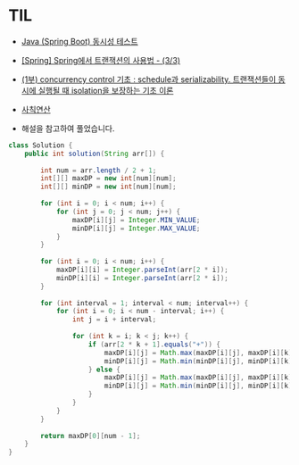 # TIL

- [Java (Spring Boot) 동시성 테스트](https://parkjeongwoong.github.io/articles/Failure/5)
- [[Spring] Spring에서 트랜잭션의 사용법 - (3/3)](https://mangkyu.tistory.com/170)
- [(1부) concurrency control 기초 : schedule과 serializability. 트랜잭션들이 동시에 실행될 때 isolation을 보장하는 기초 이론](https://www.youtube.com/watch?v=DwRN24nWbEc&list=PLcXyemr8ZeoREWGhhZi5FZs6cvymjIBVe&index=15&ab_channel=%EC%89%AC%EC%9A%B4%EC%BD%94%EB%93%9C)


- [사칙연산](https://school.programmers.co.kr/learn/courses/30/lessons/1843)
- 해설을 참고하여 풀었습니다.
```java
class Solution {
    public int solution(String arr[]) {
        
        int num = arr.length / 2 + 1;
        int[][] maxDP = new int[num][num];
        int[][] minDP = new int[num][num];
        
        for (int i = 0; i < num; i++) {
            for (int j = 0; j < num; j++) {
                maxDP[i][j] = Integer.MIN_VALUE;
                minDP[i][j] = Integer.MAX_VALUE;
            }
        }
        
        for (int i = 0; i < num; i++) {
            maxDP[i][i] = Integer.parseInt(arr[2 * i]);
            minDP[i][i] = Integer.parseInt(arr[2 * i]);
        }
        
        for (int interval = 1; interval < num; interval++) {
            for (int i = 0; i < num - interval; i++) {
                int j = i + interval;
                
                for (int k = i; k < j; k++) {
                    if (arr[2 * k + 1].equals("+")) {
                        maxDP[i][j] = Math.max(maxDP[i][j], maxDP[i][k] + maxDP[k + 1][j]);        
                        minDP[i][j] = Math.min(minDP[i][j], minDP[i][k] + minDP[k + 1][j]);        
                    } else {
                        maxDP[i][j] = Math.max(maxDP[i][j], maxDP[i][k] - minDP[k + 1][j]);        
                        minDP[i][j] = Math.min(minDP[i][j], minDP[i][k] - maxDP[k + 1][j]);        
                    }
                }
            }
        }
        
        return maxDP[0][num - 1];
    }
}
```